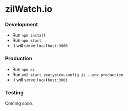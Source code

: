 # zilWatch.io

### Development

- Run `npm install`
- Run `npm start`
- It will serve `localhost:3000`

### Production

- Run `npm ci`
- Run `pm2 start ecocystem.config.js --env production`
- It will serve `localhost:3001`

### Testing

Coming soon.
